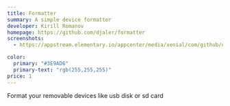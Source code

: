 ```yaml
---
title: Formatter
summary: A simple device formatter
developer: Kirill Romanov
homepage: https://github.com/djaler/formatter
screenshots:
  - https://appstream.elementary.io/appcenter/media/xenial/com/github/djaler.formatter.desktop/BAA9FC8D8F98BB5EEA2B91AFAF6498DA/screenshots/image-1_orig.png

color:
  primary: "#3E9AD6"
  primary-text: "rgb(255,255,255)"
price: 1
---
```


<p>Format your removable devices like usb disk or sd card</p>